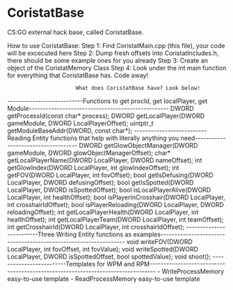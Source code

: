 # CoristatBase
CS:GO external hack base, called CoristatBase.

How to use CoristatBase: Step 1: Find CoristatMain.cpp (this file), your code will
										      be excecuted here
								          Step 2: Dump fresh offsets into CoristatIncludes.h, there
										      should be some example ones for you already
								          Step 3: Create an object of the CoristatMemory Class
								          Step 4: Look under the int main function for everything
								          that CoristatBase has. Code away!   


                  
                          What does CoristatBase have? Look below!



---------------------------Functions to get procId, get localPlayer, get Module--------------------------------------------------
	DWORD getProcessId(const char* process);
	DWORD getLocalPlayer(DWORD gameModule, DWORD LocalPlayerOffset);
	uintptr_t getModuleBaseAddr(DWORD, const char*);
	--------------------------Reading Entity functions that help with literally anything you need------------------------------------
	DWORD getGlowObjectManager(DWORD gameModule, DWORD glowObjectManagerOffset);
	char* getLocalPlayerName(DWORD LocalPlayer, DWORD nameOffset);
	int getGlowIndex(DWORD LocalPlayer, int glowIndexOffset);
	int getFOV(DWORD LocalPlayer, int fovOffset);
	bool getIsDefusing(DWORD LocalPlayer, DWORD defusingOffset);
	bool getIsSpotted(DWORD LocalPlayer, DWORD isSpottedOffset);
	bool isLocalPlayerAlive(DWORD LocalPlayer, int healthOffset);
	bool isPlayerInCrosshair(DWORD LocalPlayer, int crosshairIdOffset);
	bool isPlayerReloading(DWORD LocalPlayer, DWORD reloadingOffset);
	int getLocalPlayerHealth(DWORD LocalPlayer, int healthOffset);
	int getLocalPlayerTeam(DWORD LocalPlayer, int teamOffset);
	int getCrosshairId(DWORD LocalPlayer, int crosshairIdOffset);
	-------------------------Three Writing Entity functions as examples-----------------------------------------------------------------
	void writeFOV(DWORD LocalPlayer, int fovOffset, int fovValue);
	void writeSpotted(DWORD LocalPlayer, DWORD isSpottedOffset, bool spottedValue);
	void shoot();
	-------------------------Templates for WPM and RPM--------------------------------------------------------------------------------
	- WriteProcessMemory easy-to-use template
	- ReadProcessMemory easy-to-use template
